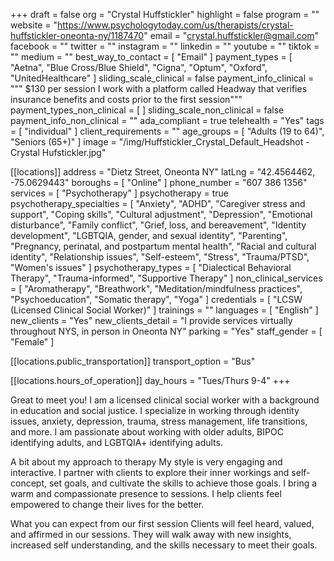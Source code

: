 +++
draft = false
org = "Crystal Huffstickler"
highlight = false
program = ""
website = "https://www.psychologytoday.com/us/therapists/crystal-huffstickler-oneonta-ny/1187470"
email = "crystal.huffstickler@gmail.com"
facebook = ""
twitter = ""
instagram = ""
linkedin = ""
youtube = ""
tiktok = ""
medium = ""
best_way_to_contact = [ "Email" ]
payment_types = [
  "Aetna",
  "Blue Cross/Blue Shield",
  "Cigna",
  "Optum",
  "Oxford",
  "UnitedHealthcare"
]
sliding_scale_clinical = false
payment_info_clinical = """
$130 per session
I work with a platform called Headway that verifies insurance benefits and costs prior to the first session"""
payment_types_non_clinical = [ ]
sliding_scale_non_clinical = false
payment_info_non_clinical = ""
ada_compliant = true
telehealth = "Yes"
tags = [ "individual" ]
client_requirements = ""
age_groups = [ "Adults (19 to 64)", "Seniors (65+)" ]
image = "/img/Huffstickler_Crystal_Default_Headshot - Crystal Hufstickler.jpg"

[[locations]]
address = "Dietz Street, Oneonta NY"
latLng = "42.4564462, -75.0629443"
boroughs = [ "Online" ]
phone_number = "607 386 1356"
services = [ "Psychotherapy" ]
psychotherapy = true
psychotherapy_specialties = [
  "Anxiety",
  "ADHD",
  "Caregiver stress and support",
  "Coping skills",
  "Cultural adjustment",
  "Depression",
  "Emotional disturbance",
  "Family conflict",
  "Grief, loss, and bereavement",
  "Identity development",
  "LGBTQIA, gender, and sexual identity",
  "Parenting",
  "Pregnancy, perinatal, and postpartum mental health",
  "Racial and cultural identity",
  "Relationship issues",
  "Self-esteem",
  "Stress",
  "Trauma/PTSD",
  "Women's issues"
]
psychotherapy_types = [
  "Dialectical Behavioral Therapy",
  "Trauma-informed",
  "Supportive Therapy"
]
non_clinical_services = [
  "Aromatherapy",
  "Breathwork",
  "Meditation/mindfulness practices",
  "Psychoeducation",
  "Somatic therapy",
  "Yoga"
]
credentials = [ "LCSW (Licensed Clinical Social Worker)" ]
trainings = ""
languages = [ "English" ]
new_clients = "Yes"
new_clients_detail = "I provide services virtually throughout NYS, in person in Oneonta NY"
parking = "Yes"
staff_gender = [ "Female" ]

  [[locations.public_transportation]]
  transport_option = "Bus"

  [[locations.hours_of_operation]]
  day_hours = "Tues/Thurs 9-4"
+++

Great to meet you!
I am a licensed clinical social worker with a background in education and social justice. I specialize in working through identity issues, anxiety, depression, trauma, stress management, life transitions, and more. I am passionate about working with older adults, BIPOC identifying adults, and LGBTQIA+ identifying adults.

A bit about my approach to therapy
My style is very engaging and interactive. I partner with clients to explore their inner workings and self-concept, set goals, and cultivate the skills to achieve those goals. I bring a warm and compassionate presence to sessions. I help clients feel empowered to change their lives for the better.

What you can expect from our first session
Clients will feel heard, valued, and affirmed in our sessions. They will walk away with new insights, increased self understanding, and the skills necessary to meet their goals.

